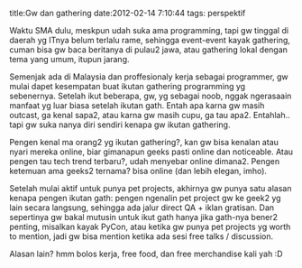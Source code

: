 title:Gw dan gathering
date:2012-02-14 7:10:44
tags: perspektif

<p>
Waktu SMA dulu, meskpun udah suka ama programming, tapi gw tinggal di daerah yg ITnya belum terlalu rame, sehingga event-event kayak gathering, cuman bisa gw baca beritanya di pulau2 jawa, atau gathering lokal dengan tema yang umum, itupun jarang.
<p>

<p>
Semenjak ada di Malaysia dan proffesionaly kerja sebagai programmer, gw mulai dapet kesempatan buat ikutan gathering programming yg sebenernya. Setelah ikut beberapa, gw, yg sebagai noob, nggak ngerasaain manfaat yg luar biasa setelah ikutan gath. Entah apa karna gw masih outcast, ga kenal sapa2, atau karna gw masih cupu, ga tau apa2. Entahlah.. tapi gw suka nanya diri sendiri kenapa gw ikutan gathering.
<p>

<p>
Pengen kenal ma orang2 yg ikutan gathering?, kan gw bisa kenalan atau nyari mereka online, biar gimanapun geeks pasti online dan noticeable. Atau pengen tau tech trend terbaru?, udah menyebar online dimana2. Pengen ketemuan ama geeks2 ternama? bisa online (dan lebih elegan, imho).
</p>

<p>
Setelah mulai aktif untuk punya pet projects, akhirnya gw punya satu alasan kenapa pengen ikutan gath: pengen ngenalin pet project gw ke geek2 yg lain secara langsung, sehingga ada jalur direct QA + iklan gratisan. Dan sepertinya gw bakal mutusin untuk ikut gath hanya jika gath-nya bener2 penting, misalkan kayak PyCon, atau ketika gw punya pet projects yg worth to mention, jadi gw bisa mention ketika ada sesi free talks / discussion.
</p>

<p>
Alasan lain? hmm bolos kerja, free food, dan free merchandise kali yah :D
</p>